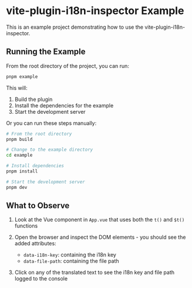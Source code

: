 # vite-plugin-i18n-inspector Example

This is an example project demonstrating how to use the vite-plugin-i18n-inspector.

## Running the Example

From the root directory of the project, you can run:

```bash
pnpm example
```

This will:
1. Build the plugin
2. Install the dependencies for the example
3. Start the development server

Or you can run these steps manually:

```bash
# From the root directory
pnpm build

# Change to the example directory
cd example

# Install dependencies
pnpm install

# Start the development server
pnpm dev
```

## What to Observe

1. Look at the Vue component in `App.vue` that uses both the `t()` and `$t()` functions
2. Open the browser and inspect the DOM elements - you should see the added attributes:
   - `data-i18n-key`: containing the i18n key
   - `data-file-path`: containing the file path

3. Click on any of the translated text to see the i18n key and file path logged to the console 